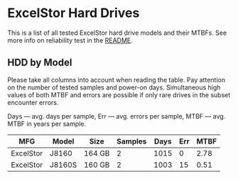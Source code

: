 ExcelStor Hard Drives
=====================

This is a list of all tested ExcelStor hard drive models and their MTBFs. See more
info on reliability test in the [README](https://github.com/bsdhw/SMART).

HDD by Model
------------

Please take all columns into account when reading the table. Pay attention on the
number of tested samples and power-on days. Simultaneous high values of both MTBF
and errors are possible if only rare drives in the subset encounter errors.

Days — avg. days per sample,
Err  — avg. errors per sample,
MTBF — avg. MTBF in years per sample.

| MFG       | Model              | Size   | Samples | Days  | Err   | MTBF   |
|-----------|--------------------|--------|---------|-------|-------|--------|
| ExcelStor | J8160              | 164 GB | 2       | 1015  | 0     | 2.78   |
| ExcelStor | J8160S             | 160 GB | 2       | 1003  | 15    | 0.51   |
